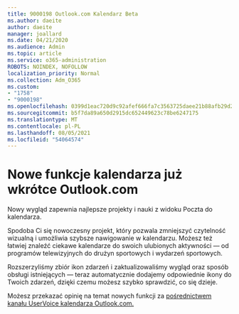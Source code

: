 ```yaml
---
title: 9000198 Outlook.com Kalendarz Beta
ms.author: daeite
author: daeite
manager: joallard
ms.date: 04/21/2020
ms.audience: Admin
ms.topic: article
ms.service: o365-administration
ROBOTS: NOINDEX, NOFOLLOW
localization_priority: Normal
ms.collection: Adm_O365
ms.custom:
- "1758"
- "9000198"
ms.openlocfilehash: 0399d1eac720d9c92afef666fa7c3563725daee21b88afb29d2d3abdb1501b58
ms.sourcegitcommit: b5f7da89a650d2915dc652449623c78be6247175
ms.translationtype: MT
ms.contentlocale: pl-PL
ms.lasthandoff: 08/05/2021
ms.locfileid: "54064574"
---
```

# <a name="new-calendar-experiences-coming-to-outlookcom"></a>Nowe funkcje kalendarza już wkrótce Outlook.com

Nowy wygląd zapewnia najlepsze projekty i nauki z widoku Poczta do kalendarza.

Spodoba Ci się nowoczesny projekt, który pozwala zmniejszyć czytelność wizualną i umożliwia szybsze nawigowanie w kalendarzu. Możesz też łatwiej znaleźć ciekawe kalendarze do swoich ulubionych aktywności — od programów telewizyjnych do drużyn sportowych i wydarzeń sportowych.

Rozszerzyliśmy zbiór ikon zdarzeń i zaktualizowaliśmy wygląd oraz sposób obsługi istniejących — teraz automatycznie dodajemy odpowiednie ikony do Twoich zdarzeń, dzięki czemu możesz szybko sprawdzić, co się dzieje.

Możesz przekazać opinię na temat nowych funkcji za [pośrednictwem kanału UserVoice kalendarza Outlook.com.](https://go.microsoft.com/fwlink/?linkid=2103075)